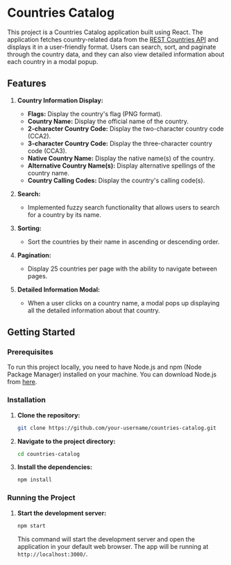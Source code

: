 # Countries Catalog

This project is a Countries Catalog application built using React. The application fetches country-related data from the [REST Countries API](https://restcountries.com/) and displays it in a user-friendly format. Users can search, sort, and paginate through the country data, and they can also view detailed information about each country in a modal popup.

## Features

1. **Country Information Display:**
   - **Flags:** Display the country's flag (PNG format).
   - **Country Name:** Display the official name of the country.
   - **2-character Country Code:** Display the two-character country code (CCA2).
   - **3-character Country Code:** Display the three-character country code (CCA3).
   - **Native Country Name:** Display the native name(s) of the country.
   - **Alternative Country Name(s):** Display alternative spellings of the country name.
   - **Country Calling Codes:** Display the country's calling code(s).

2. **Search:**
   - Implemented fuzzy search functionality that allows users to search for a country by its name.

3. **Sorting:**
   - Sort the countries by their name in ascending or descending order.

4. **Pagination:**
   - Display 25 countries per page with the ability to navigate between pages.

5. **Detailed Information Modal:**
   - When a user clicks on a country name, a modal pops up displaying all the detailed information about that country.

## Getting Started

### Prerequisites

To run this project locally, you need to have Node.js and npm (Node Package Manager) installed on your machine. You can download Node.js from [here](https://nodejs.org/).

### Installation

1. **Clone the repository:**

   ```bash
   git clone https://github.com/your-username/countries-catalog.git
   ```

2. **Navigate to the project directory:**

   ```bash
   cd countries-catalog
   ```

3. **Install the dependencies:**

   ```bash
   npm install
   ```

### Running the Project

1. **Start the development server:**

   ```bash
   npm start
   ```

   This command will start the development server and open the application in your default web browser. The app will be running at `http://localhost:3000/`.
